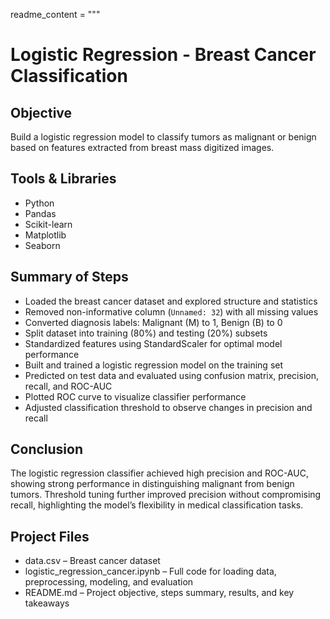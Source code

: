 readme_content = """
# Logistic Regression - Breast Cancer Classification

## Objective  
Build a logistic regression model to classify tumors as malignant or benign based on features extracted from breast mass digitized images.

## Tools & Libraries  
- Python  
- Pandas  
- Scikit-learn  
- Matplotlib  
- Seaborn  

## Summary of Steps  
- Loaded the breast cancer dataset and explored structure and statistics  
- Removed non-informative column (`Unnamed: 32`) with all missing values  
- Converted diagnosis labels: Malignant (M) to 1, Benign (B) to 0  
- Split dataset into training (80%) and testing (20%) subsets  
- Standardized features using StandardScaler for optimal model performance  
- Built and trained a logistic regression model on the training set  
- Predicted on test data and evaluated using confusion matrix, precision, recall, and ROC-AUC  
- Plotted ROC curve to visualize classifier performance  
- Adjusted classification threshold to observe changes in precision and recall  

## Conclusion  
The logistic regression classifier achieved high precision and ROC-AUC, showing strong performance in distinguishing malignant from benign tumors. Threshold tuning further improved precision without compromising recall, highlighting the model’s flexibility in medical classification tasks.

## Project Files  
- data.csv – Breast cancer dataset  
- logistic_regression_cancer.ipynb – Full code for loading data, preprocessing, modeling, and evaluation  
- README.md – Project objective, steps summary, results, and key takeaways



